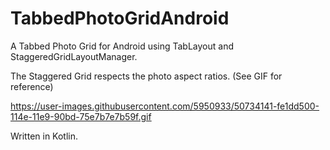# TabbedPhotoGridAndroid

A Tabbed Photo Grid for Android using TabLayout and StaggeredGridLayoutManager.

The Staggered Grid respects the photo aspect ratios. (See GIF for reference)

https://user-images.githubusercontent.com/5950933/50734141-fe1dd500-114e-11e9-90bd-75e7b7e7b59f.gif

Written in Kotlin.
